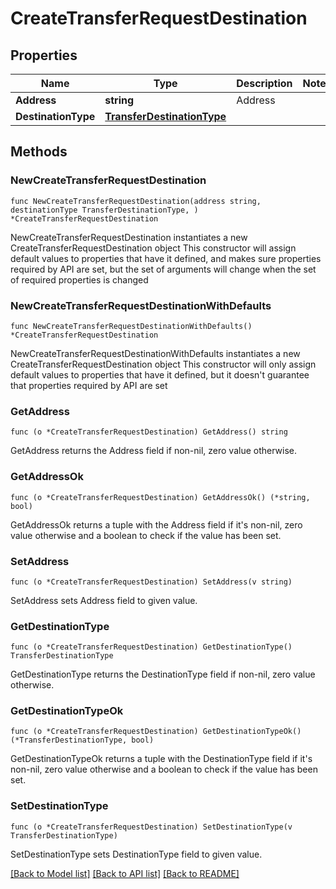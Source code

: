 # CreateTransferRequestDestination

## Properties

Name | Type | Description | Notes
------------ | ------------- | ------------- | -------------
**Address** | **string** | Address | 
**DestinationType** | [**TransferDestinationType**](TransferDestinationType.md) |  | 

## Methods

### NewCreateTransferRequestDestination

`func NewCreateTransferRequestDestination(address string, destinationType TransferDestinationType, ) *CreateTransferRequestDestination`

NewCreateTransferRequestDestination instantiates a new CreateTransferRequestDestination object
This constructor will assign default values to properties that have it defined,
and makes sure properties required by API are set, but the set of arguments
will change when the set of required properties is changed

### NewCreateTransferRequestDestinationWithDefaults

`func NewCreateTransferRequestDestinationWithDefaults() *CreateTransferRequestDestination`

NewCreateTransferRequestDestinationWithDefaults instantiates a new CreateTransferRequestDestination object
This constructor will only assign default values to properties that have it defined,
but it doesn't guarantee that properties required by API are set

### GetAddress

`func (o *CreateTransferRequestDestination) GetAddress() string`

GetAddress returns the Address field if non-nil, zero value otherwise.

### GetAddressOk

`func (o *CreateTransferRequestDestination) GetAddressOk() (*string, bool)`

GetAddressOk returns a tuple with the Address field if it's non-nil, zero value otherwise
and a boolean to check if the value has been set.

### SetAddress

`func (o *CreateTransferRequestDestination) SetAddress(v string)`

SetAddress sets Address field to given value.


### GetDestinationType

`func (o *CreateTransferRequestDestination) GetDestinationType() TransferDestinationType`

GetDestinationType returns the DestinationType field if non-nil, zero value otherwise.

### GetDestinationTypeOk

`func (o *CreateTransferRequestDestination) GetDestinationTypeOk() (*TransferDestinationType, bool)`

GetDestinationTypeOk returns a tuple with the DestinationType field if it's non-nil, zero value otherwise
and a boolean to check if the value has been set.

### SetDestinationType

`func (o *CreateTransferRequestDestination) SetDestinationType(v TransferDestinationType)`

SetDestinationType sets DestinationType field to given value.



[[Back to Model list]](../README.md#documentation-for-models) [[Back to API list]](../README.md#documentation-for-api-endpoints) [[Back to README]](../README.md)


